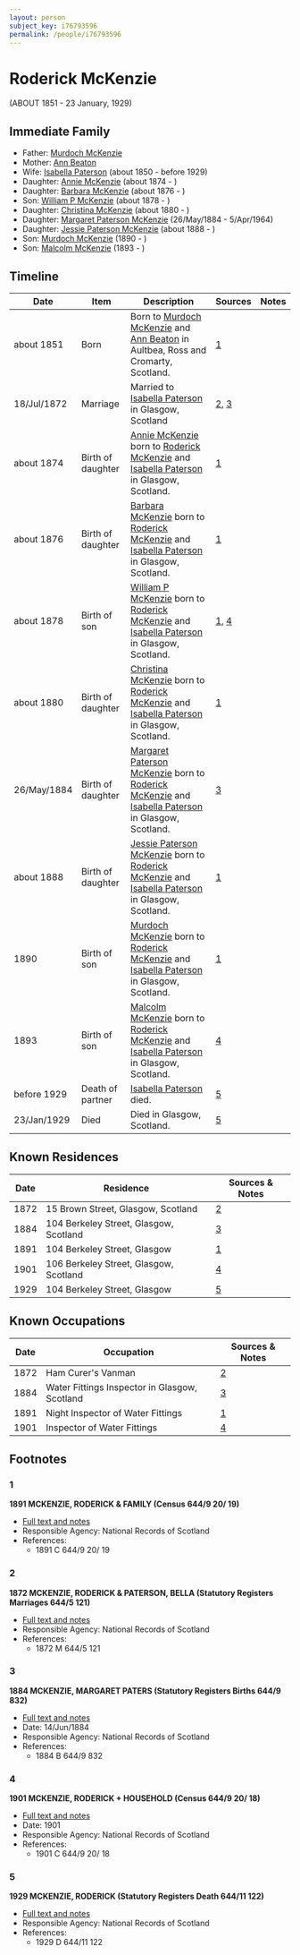 ```yaml
---
layout: person
subject_key: i76793596
permalink: /people/i76793596
---
```


# Roderick McKenzie
(ABOUT 1851 - 23 January, 1929)

## Immediate Family

* Father: [Murdoch McKenzie](./@1568232@-murdoch-mckenzie-b-d.md)
* Mother: [Ann Beaton](./@23061759@-ann-beaton-b-d.md)
* Wife: [Isabella Paterson](./@24882788@-isabella-paterson-b1850-d1929.md) (about 1850 - before 1929)
* Daughter: [Annie McKenzie](./@80021760@-annie-mckenzie-b1874-d.md) (about 1874 - )
* Daughter: [Barbara McKenzie](./@18932462@-barbara-mckenzie-b1876-d.md) (about 1876 - )
* Son: [William P McKenzie](./@51734912@-william-p-mckenzie-b1878-d.md) (about 1878 - )
* Daughter: [Christina McKenzie](./@25915316@-christina-mckenzie-b1880-d.md) (about 1880 - )
* Daughter: [Margaret Paterson McKenzie](./@88610293@-margaret-paterson-mckenzie-b1884-5-26-d1964-4-5.md) (26/May/1884 - 5/Apr/1964)
* Daughter: [Jessie Paterson McKenzie](./@2043547@-jessie-paterson-mckenzie-b1888-d.md) (about 1888 - )
* Son: [Murdoch McKenzie](./@99087108@-murdoch-mckenzie-b1890-d.md) (1890 - )
* Son: [Malcolm McKenzie](./@40866411@-malcolm-mckenzie-b1893-d.md) (1893 - )

## Timeline

Date | Item | Description | Sources | Notes
---|---|---|---|---
about 1851 | Born | Born to [Murdoch McKenzie](./@1568232@-murdoch-mckenzie-b-d.md) and [Ann Beaton](./@23061759@-ann-beaton-b-d.md) in Aultbea, Ross and Cromarty, Scotland. | [1](#1) | 
18/Jul/1872 | Marriage | Married to [Isabella Paterson](./@24882788@-isabella-paterson-b1850-d1929.md) in Glasgow, Scotland | [2](#2), [3](#3) | 
about 1874 | Birth of daughter | [Annie McKenzie](./@80021760@-annie-mckenzie-b1874-d.md) born to [Roderick McKenzie](./@76793596@-roderick-mckenzie-b1851-d1929-1-23.md) and [Isabella Paterson](./@24882788@-isabella-paterson-b1850-d1929.md) in Glasgow, Scotland. | [1](#1) | 
about 1876 | Birth of daughter | [Barbara McKenzie](./@18932462@-barbara-mckenzie-b1876-d.md) born to [Roderick McKenzie](./@76793596@-roderick-mckenzie-b1851-d1929-1-23.md) and [Isabella Paterson](./@24882788@-isabella-paterson-b1850-d1929.md) in Glasgow, Scotland. | [1](#1) | 
about 1878 | Birth of son | [William P McKenzie](./@51734912@-william-p-mckenzie-b1878-d.md) born to [Roderick McKenzie](./@76793596@-roderick-mckenzie-b1851-d1929-1-23.md) and [Isabella Paterson](./@24882788@-isabella-paterson-b1850-d1929.md) in Glasgow, Scotland. | [1](#1), [4](#4) | 
about 1880 | Birth of daughter | [Christina McKenzie](./@25915316@-christina-mckenzie-b1880-d.md) born to [Roderick McKenzie](./@76793596@-roderick-mckenzie-b1851-d1929-1-23.md) and [Isabella Paterson](./@24882788@-isabella-paterson-b1850-d1929.md) in Glasgow, Scotland. | [1](#1) | 
26/May/1884 | Birth of daughter | [Margaret Paterson McKenzie](./@88610293@-margaret-paterson-mckenzie-b1884-5-26-d1964-4-5.md) born to [Roderick McKenzie](./@76793596@-roderick-mckenzie-b1851-d1929-1-23.md) and [Isabella Paterson](./@24882788@-isabella-paterson-b1850-d1929.md) in Glasgow, Scotland. | [3](#3) | 
about 1888 | Birth of daughter | [Jessie Paterson McKenzie](./@2043547@-jessie-paterson-mckenzie-b1888-d.md) born to [Roderick McKenzie](./@76793596@-roderick-mckenzie-b1851-d1929-1-23.md) and [Isabella Paterson](./@24882788@-isabella-paterson-b1850-d1929.md) in Glasgow, Scotland. | [1](#1) | 
1890 | Birth of son | [Murdoch McKenzie](./@99087108@-murdoch-mckenzie-b1890-d.md) born to [Roderick McKenzie](./@76793596@-roderick-mckenzie-b1851-d1929-1-23.md) and [Isabella Paterson](./@24882788@-isabella-paterson-b1850-d1929.md) in Glasgow, Scotland. | [1](#1) | 
1893 | Birth of son | [Malcolm McKenzie](./@40866411@-malcolm-mckenzie-b1893-d.md) born to [Roderick McKenzie](./@76793596@-roderick-mckenzie-b1851-d1929-1-23.md) and [Isabella Paterson](./@24882788@-isabella-paterson-b1850-d1929.md) in Glasgow, Scotland. | [4](#4) | 
before 1929 | Death of partner | [Isabella Paterson](./@24882788@-isabella-paterson-b1850-d1929.md) died. | [5](#5) | 
23/Jan/1929 | Died | Died in Glasgow, Scotland. | [5](#5) | 

## Known Residences

Date | Residence | Sources & Notes
---|---|---
1872 | 15 Brown Street, Glasgow, Scotland | [2](#2)
1884 | 104 Berkeley Street, Glasgow, Scotland | [3](#3)
1891 | 104 Berkeley Street, Glasgow | [1](#1)
1901 | 106 Berkeley Street, Glasgow, Scotland | [4](#4)
1929 | 104 Berkeley Street, Glasgow | [5](#5)

## Known Occupations

Date | Occupation | Sources & Notes
---|---|---
1872 | Ham Curer's Vanman | [2](#2)
1884 | Water Fittings Inspector in Glasgow, Scotland | [3](#3)
1891 | Night Inspector of Water Fittings | [1](#1)
1901 | Inspector of Water Fittings | [4](#4)

## Footnotes

### 1

**1891 MCKENZIE, RODERICK & FAMILY (Census 644/9 20/ 19)**

* [Full text and notes](../sources/@45081620@-1891-mckenzie,-roderick-&-family-census-644-9-20-19-.md)
* Responsible Agency: National Records of Scotland
* References: 
  * 1891 C 644/9 20/ 19

### 2

**1872 MCKENZIE, RODERICK & PATERSON, BELLA (Statutory Registers Marriages 644/5 121)**

* [Full text and notes](../sources/@69252361@-1872-mckenzie,-roderick-&-paterson,-bella-statutory-registers-marriages-644-5-121-.md)
* Responsible Agency: National Records of Scotland
* References: 
  * 1872 M 644/5 121

### 3

**1884 MCKENZIE, MARGARET PATERS (Statutory Registers Births 644/9 832)**

* [Full text and notes](../sources/@45499690@-1884-mckenzie,-margaret-paters-statutory-registers-births-644-9-832-.md)
* Date: 14/Jun/1884
* Responsible Agency: National Records of Scotland
* References: 
  * 1884 B 644/9 832

### 4

**1901 MCKENZIE, RODERICK + HOUSEHOLD (Census 644/9 20/ 18)**

* [Full text and notes](../sources/@62108286@-1901-mckenzie,-roderick-+-household-census-644-9-20-18-.md)
* Date: 1901
* Responsible Agency: National Records of Scotland
* References: 
  * 1901 C 644/9 20/ 18

### 5

**1929 MCKENZIE, RODERICK (Statutory Registers Death 644/11 122)**

* [Full text and notes](../sources/@26663326@-1929-mckenzie,-roderick-statutory-registers-death-644-11-122-.md)
* Responsible Agency: National Records of Scotland
* References: 
  * 1929 D 644/11 122

